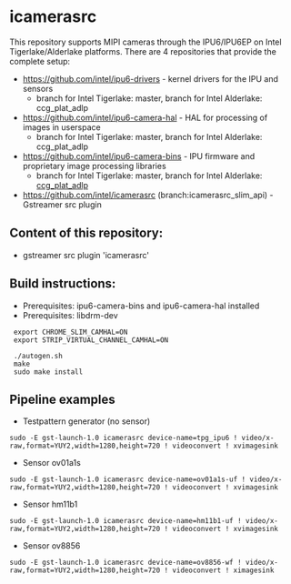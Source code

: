 # icamerasrc

This repository supports MIPI cameras through the IPU6/IPU6EP on Intel Tigerlake/Alderlake platforms. There are 4 repositories that provide the complete setup:

* https://github.com/intel/ipu6-drivers - kernel drivers for the IPU and sensors
    * branch for Intel Tigerlake: master, branch for Intel Alderlake: ccg_plat_adlp
* https://github.com/intel/ipu6-camera-hal - HAL for processing of images in userspace
    * branch for Intel Tigerlake: master, branch for Intel Alderlake: ccg_plat_adlp
* https://github.com/intel/ipu6-camera-bins - IPU firmware and proprietary image processing libraries
    * branch for Intel Tigerlake: master, branch for Intel Alderlake: [ccg_plat_adlp](https://github.com/intel/ipu6-camera-bins/tree/ccg_plat_adlp)
* https://github.com/intel/icamerasrc (branch:icamerasrc_slim_api) - Gstreamer src plugin


## Content of this repository:
* gstreamer src plugin 'icamerasrc'

## Build instructions:
* Prerequisites: ipu6-camera-bins and ipu6-camera-hal installed 
* Prerequisites: libdrm-dev

```
 export CHROME_SLIM_CAMHAL=ON
 export STRIP_VIRTUAL_CHANNEL_CAMHAL=ON

 ./autogen.sh 
 make
 sudo make install
```
 
## Pipeline examples
* Testpattern generator (no sensor)
```
sudo -E gst-launch-1.0 icamerasrc device-name=tpg_ipu6 ! video/x-raw,format=YUY2,width=1280,height=720 ! videoconvert ! xvimagesink
```

* Sensor ov01a1s
```
sudo -E gst-launch-1.0 icamerasrc device-name=ov01a1s-uf ! video/x-raw,format=YUY2,width=1280,height=720 ! videoconvert ! xvimagesink
```

* Sensor hm11b1
```
sudo -E gst-launch-1.0 icamerasrc device-name=hm11b1-uf ! video/x-raw,format=YUY2,width=1280,height=720 ! videoconvert ! xvimagesink
```

* Sensor ov8856
```
sudo -E gst-launch-1.0 icamerasrc device-name=ov8856-wf ! video/x-raw,format=YUY2,width=1280,height=720 ! videoconvert ! ximagesink
```